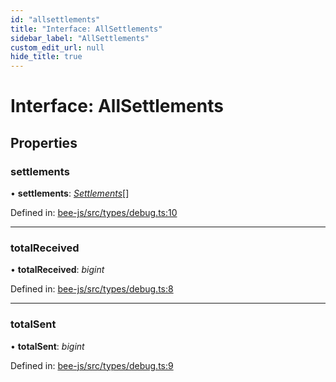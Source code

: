 ```yaml
---
id: "allsettlements"
title: "Interface: AllSettlements"
sidebar_label: "AllSettlements"
custom_edit_url: null
hide_title: true
---
```


# Interface: AllSettlements

## Properties

### settlements

• **settlements**: [*Settlements*](settlements.md)[]

Defined in: [bee-js/src/types/debug.ts:10](https://github.com/ethersphere/bee-js/blob/7260ee1/src/types/debug.ts#L10)

___

### totalReceived

• **totalReceived**: *bigint*

Defined in: [bee-js/src/types/debug.ts:8](https://github.com/ethersphere/bee-js/blob/7260ee1/src/types/debug.ts#L8)

___

### totalSent

• **totalSent**: *bigint*

Defined in: [bee-js/src/types/debug.ts:9](https://github.com/ethersphere/bee-js/blob/7260ee1/src/types/debug.ts#L9)

